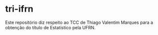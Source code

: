 # tri-ifrn
Este repositório diz respeito ao TCC de Thiago Valentim Marques para a obtenção do título de Estatístico pela UFRN.
